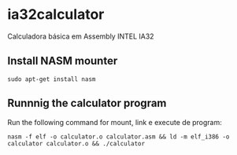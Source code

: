 # ia32calculator
Calculadora básica em Assembly INTEL IA32

## Install NASM mounter
  `sudo apt-get install nasm`
## Runnnig the calculator program
  Run the following command for mount, link e execute de program:
  
  `nasm -f elf -o calculator.o calculator.asm && ld -m elf_i386 -o calculator calculator.o && ./calculator`
